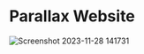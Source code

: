 # Parallax Website
![Screenshot 2023-11-28 141731](https://github.com/nischay-code/Parallax_Website/assets/95124327/4167a8a3-b387-4dfd-a996-b9cbbb6eac29)
